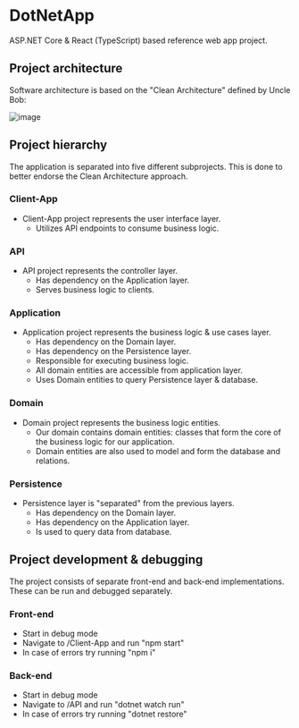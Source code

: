 # DotNetApp

ASP.NET Core & React (TypeScript) based reference web app project.

## Project architecture 

Software architecture is based on the "Clean Architecture" defined by Uncle Bob:

![image](https://user-images.githubusercontent.com/10494986/139955997-b575c13e-f631-4f61-b289-c9e25d409d2b.png)

## Project hierarchy

The application is separated into five different subprojects. This is done to better endorse the Clean Architecture approach.

### Client-App
* Client-App project represents the user interface layer.
  * Utilizes API endpoints to consume business logic.

### API 
* API project represents the controller layer.
  * Has dependency on the Application layer.
  * Serves business logic to clients.
    
### Application
* Application project represents the business logic & use cases layer.
  * Has dependency on the Domain layer.
  * Has dependency on the Persistence layer.
  * Responsible for executing business logic.
  * All domain entities are accessible from application layer.
  * Uses Domain entities to query Persistence layer & database.
    
### Domain 
* Domain project represents the business logic entities.
  * Our domain contains domain entities: classes that form the core of the business logic for our application.
  * Domain entities are also used to model and form the database and relations.
    
### Persistence
* Persistence layer is "separated" from the previous layers.
  * Has dependency on the Domain layer.
  * Has dependency on the Application layer.
  * Is used to query data from database.

## Project development & debugging

The project consists of separate front-end and back-end implementations. These can be run and debugged separately.

### Front-end
 * Start in debug mode
  * Navigate to /Client-App and run "npm start"
  * In case of errors try running "npm i" 

### Back-end
 * Start in debug mode
  * Navigate to /API and run "dotnet watch run"
  * In case of errors try running "dotnet restore" 